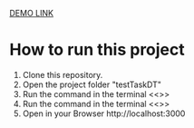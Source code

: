 [DEMO LINK](https://test-task-dt.ilya-maker.vercel.app/)
<h1> How to run this project </h1>
<ol>
  <li>
    Clone this repository.
  </li>
  <li>
    Open the project folder "testTaskDT"
  </li>
  <li>
    Run the command in the terminal <<<npm install>>>
  </li>
  <li>
    Run the command in the terminal <<<npm run dev>>>
  </li>
  <li>
    Open in your Browser http://localhost:3000
  </li>
</ol>

